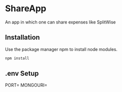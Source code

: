 # ShareApp

An app in which one can share expenses like SplitWise

## Installation

Use the package manager npm to install node modules.

```bash
npm install
```

## .env Setup

PORT=
MONGOURI=
